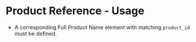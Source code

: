 # Product Reference - Usage

* A corresponding Full Product Name element with matching `product_id` must be defined.
